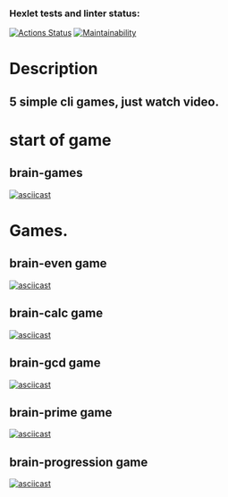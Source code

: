 ### Hexlet tests and linter status:
[![Actions Status](https://github.com/grittyzavr/frontend-project-44/workflows/hexlet-check/badge.svg)](https://github.com/grittyzavr/frontend-project-44/actions)
[![Maintainability](https://api.codeclimate.com/v1/badges/898eac2aadd8fe2f8efa/maintainability)](https://codeclimate.com/github/grittyzavr/frontend-project-44/maintainability)

# Description
## 5 simple cli games, just watch video.

# start of game
## brain-games
[![asciicast](https://asciinema.org/a/EvFIjYaGru2LeYQrs3uRz4aB7.svg)](https://asciinema.org/a/EvFIjYaGru2LeYQrs3uRz4aB7)

# Games.

## brain-even game
[![asciicast](https://asciinema.org/a/I4SQqFQe6uLDsybVIzod1m9Da.svg)](https://asciinema.org/a/I4SQqFQe6uLDsybVIzod1m9Da)
## brain-calc game
[![asciicast](https://asciinema.org/a/aYUty3KxFdkiZbtJgYe1dwPUd.svg)](https://asciinema.org/a/aYUty3KxFdkiZbtJgYe1dwPUd)
## brain-gcd game
[![asciicast](https://asciinema.org/a/yvDh2BaXix1lYEkJ05phaWZms.svg)](https://asciinema.org/a/yvDh2BaXix1lYEkJ05phaWZms)
## brain-prime game
[![asciicast](https://asciinema.org/a/9mkqnM3wWo1XDmIEnifls2RtX.svg)](https://asciinema.org/a/9mkqnM3wWo1XDmIEnifls2RtX)
## brain-progression game
[![asciicast](https://asciinema.org/a/cohrIz6YyYFLGWfTZHbtfyWGh.svg)](https://asciinema.org/a/cohrIz6YyYFLGWfTZHbtfyWGh)